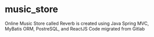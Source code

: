 # music_store
Online Music Store called Reverb is created using Java Spring MVC, MyBatis ORM, PostreSQL, and ReactJS
Code migrated from Gitlab
